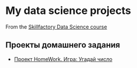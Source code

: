 # My data science projects
From the [Skillfactory Data Science course](https://skillfactory.ru/data-scientist)

## Проекты домашнего задания
* [Проект HomeWork. Игра: Угадай число](https://github.com/Fedgun/IDE/tree/main/Project_homework)